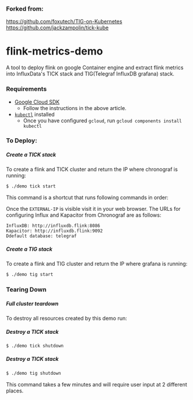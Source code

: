 
### Forked from:
https://github.com/foxutech/TIG-on-Kubernetes
https://github.com/jackzampolin/tick-kube


# flink-metrics-demo

A tool to deploy flink on google Container engine and extract flink metrics 
into InfluxData's TICK stack and TIG(Telegraf InfluxDB grafana) stack.


### Requirements

- [Google Cloud SDK](https://cloud.google.com/sdk/docs/quickstarts)
  * Follow the instructions in the above article.
- [`kubectl`](https://cloud.google.com/sdk/docs/managing-components) installed
  * Once you have configured `gcloud`, run `gcloud components install kubectl`


### To Deploy:

##### Create a TICK stack

To create a flink and TICK cluster and return the IP where chronograf is running:

```bash
$ ./demo tick start
```

This command is a shortcut that runs following commands in order:


Once the `EXTERNAL-IP` is visible visit it in your web browser. The URLs for configuring Influx and Kapacitor from Chronograf are as follows:

```
InfluxDB: http://influxdb.flink:8086
Kapacitor: http://influxdb.flink:9092
Ddefault database: telegraf
```

##### Create a TIG stack

To create a flink and TIG cluster and return the IP where grafana is running:

```bash
$ ./demo tig start
```


### Tearing Down


##### Full cluster teardown

To destroy all resources created by this demo run:

##### Destroy a TICK stack

```bash
$ ./demo tick shutdown
```
##### Destroy a TICK stack

```bash
$ ./demo tig shutdown
```


This command takes a few minutes and will require user input at 2 different places. 

